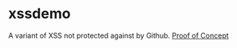 # xssdemo
A variant of XSS not protected against by Github.
<a href="http://ben.systems/PoC.html">Proof of Concept</a>

